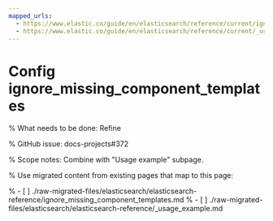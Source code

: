 ```yaml
---
mapped_urls:
  - https://www.elastic.co/guide/en/elasticsearch/reference/current/ignore_missing_component_templates.html
  - https://www.elastic.co/guide/en/elasticsearch/reference/current/_usage_example.html
---
```


# Config ignore_missing_component_templates

% What needs to be done: Refine

% GitHub issue: docs-projects#372

% Scope notes: Combine with "Usage example" subpage.

% Use migrated content from existing pages that map to this page:

% - [ ] ./raw-migrated-files/elasticsearch/elasticsearch-reference/ignore_missing_component_templates.md
% - [ ] ./raw-migrated-files/elasticsearch/elasticsearch-reference/_usage_example.md